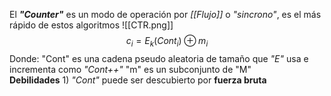 El ***"Counter"*** es un modo de operación por *[[Flujo]]* o *"sincrono"*, es el más rápido de estos algoritmos
![[CTR.png]]
$$
c_i= E_k(Cont_i) \oplus m_i
$$
Donde:
	"Cont" es una cadena pseudo aleatoria de tamaño que *"E"* usa e incrementa como *"Cont++"*
	"m" es un subconjunto de "M"	
**Debilidades**
	1) *"Cont"* puede ser descubierto por **fuerza bruta** 